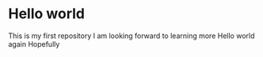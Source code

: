 # Hello world
This is my first repository
I am looking forward to learning more
Hello world again
Hopefully
